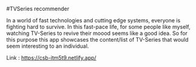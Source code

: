 #TVSeries recommender

In a world of fast technologies and cutting edge systems, everyone is fighting hard to survive.
In this fast-pace life, for some people like myself, watching TV-Series to revive their moood seems like a good idea.
So for this purpose this app showcases the content/list of TV-Series that would seem interesting to an individual.

Link : https://csb-itm5t9.netlify.app/
